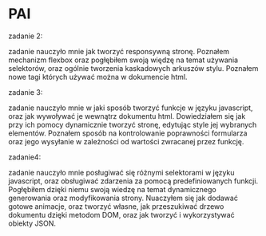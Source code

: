 # PAI

zadanie 2:

zadanie nauczyło mnie jak tworzyć responsywną stronę. Poznałem mechanizm flexbox oraz pogłębiłem swoją więdzę na temat używania selektorów, oraz ogólnie tworzenia kaskadowych arkuszów stylu. Poznałem nowe tagi których używać można w dokumencie html.

zadanie 3:

zadanie nauczyło mnie w jaki sposób tworzyć funkcje w języku javascript, oraz jak wywoływać je wewnątrz dokumentu html. Dowiedziałem się jak przy ich pomocy dynamicznie tworzyć stronę, edytując style jej wybranych elementów. Poznałem sposób na kontrolowanie poprawności formularza oraz jego wysyłanie w zależności od wartości zwracanej przez funkcję.

zadanie4:

zadanie nauczyło mnie posługiwać się różnymi selektorami w języku javascript, oraz obsługiwać zdarzenia za pomocą predefiniowanych funkcji. Pogłębiłem dzięki niemu swoją wiedzę na temat dynamicznego generowania oraz modyfikowania strony. Nuaczyłem się jak dodawać gotowe animacje, oraz tworzyć własne, jak przeszukiwać drzewo dokumentu dzięki metodom DOM, oraz jak tworzyć i wykorzystywać obiekty JSON.
